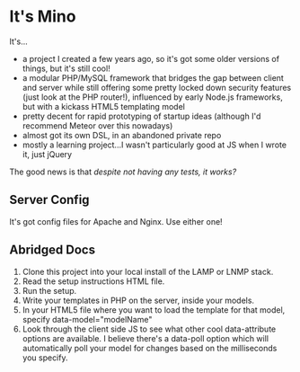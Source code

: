 It's Mino
=========

It's...
- a project I created a few years ago, so it's got some older versions of things, but it's still cool!
- a modular PHP/MySQL framework that bridges the gap between client and server while still offering some pretty locked down security features (just look at the PHP router!), influenced by early Node.js frameworks, but with a kickass HTML5 templating model
- pretty decent for rapid prototyping of startup ideas (although I'd recommend Meteor over this nowadays)
- almost got its own DSL, in an abandoned private repo
- mostly a learning project...I wasn't particularly good at JS when I wrote it, just jQuery

The good news is that _despite not having any tests, it works?_

Server Config
-------------
It's got config files for Apache and Nginx. Use either one!

Abridged Docs
-------------
1. Clone this project into your local install of the LAMP or LNMP stack.
2. Read the setup instructions HTML file.
3. Run the setup.
4. Write your templates in PHP on the server, inside your models.
5. In your HTML5 file where you want to load the template for that model, specify data-model="modelName"
6. Look through the client side JS to see what other cool data-attribute options are available. I believe there's a data-poll option which will automatically poll your model for changes based on the milliseconds you specify.

